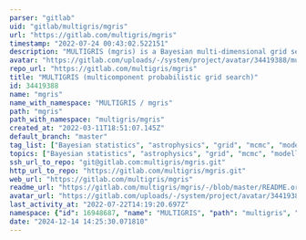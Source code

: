 ```yaml
---
parser: "gitlab"
uid: "gitlab/multigris/mgris"
url: "https://gitlab.com/multigris/mgris"
timestamp: "2022-07-24 00:43:02.522151"
description: "MULTIGRIS (mgris) is a Bayesian multi-dimensional grid search using PyMC to extract the posterior distributions of primary grid parameters and predict unobserved parameters/observables."
avatar: "https://gitlab.com/uploads/-/system/project/avatar/34419388/multigris_small.png"
repo_url: "https://gitlab.com/multigris/mgris"
title: "MULTIGRIS (multicomponent probabilistic grid search)"
id: 34419388
name: "mgris"
name_with_namespace: "MULTIGRIS / mgris"
path: "mgris"
path_with_namespace: "multigris/mgris"
created_at: "2022-03-11T18:51:07.145Z"
default_branch: "master"
tag_list: ["Bayesian statistics", "astrophysics", "grid", "mcmc", "modelling"]
topics: ["Bayesian statistics", "astrophysics", "grid", "mcmc", "modelling"]
ssh_url_to_repo: "git@gitlab.com:multigris/mgris.git"
http_url_to_repo: "https://gitlab.com/multigris/mgris.git"
web_url: "https://gitlab.com/multigris/mgris"
readme_url: "https://gitlab.com/multigris/mgris/-/blob/master/README.org"
avatar_url: "https://gitlab.com/uploads/-/system/project/avatar/34419388/multigris_small.png"
last_activity_at: "2022-07-22T14:19:20.697Z"
namespace: {"id": 16948687, "name": "MULTIGRIS", "path": "multigris", "kind": "group", "full_path": "multigris", "parent_id": null, "avatar_url": "/uploads/-/system/group/avatar/16948687/multigris_small.png", "web_url": "https://gitlab.com/groups/multigris"}
date: "2024-12-14 14:25:30.071810"
---
```

